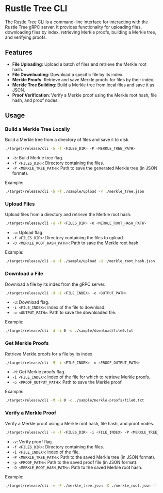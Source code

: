 # Rustle Tree CLI

The Rustle Tree CLI is a command-line interface for interacting with the Rustle Tree gRPC server. It provides functionality for uploading files, downloading files by index, retrieving Merkle proofs, building a Merkle tree, and verifying proofs.

## Features
- **File Uploading**: Upload a batch of files and retrieve the Merkle root hash.
- **File Downloading**: Download a specific file by its index.
- **Merkle Proofs**: Retrieve and save Merkle proofs for files by their index.
- **Merkle Tree Building**: Build a Merkle tree from local files and save it as JSON.
- **Proof Verification**: Verify a Merkle proof using the Merkle root hash, file hash, and proof nodes.


## Usage

### Build a Merkle Tree Locally

Build a Merkle tree from a directory of files and save it to disk.

```bash
./target/release/cli -b -f <FILES_DIR> -P <MERKLE_TREE_PATH>
```

- `-b`: Build Merkle tree flag.
- `-f <FILES_DIR>`: Directory containing the files.
- `-P <MERKLE_TREE_PATH>`: Path to save the generated Merkle tree (in JSON format).

Example:
```bash
./target/release/cli -b -f ./sample/upload -P ./merkle_tree.json
```

### Upload Files

Upload files from a directory and retrieve the Merkle root hash.

```bash
./target/release/cli -u -f <FILES_DIR> -O <MERKLE_ROOT_HASH_PATH>
```

- `-u`: Upload flag.
- `-f <FILES_DIR>`: Directory containing the files to upload.
- `-O <MERKLE_ROOT_HASH_PATH>`: Path to save the Merkle root hash.

Example:
```bash
./target/release/cli -u -f ./sample/upload -O ./merkle_root_hash.json
```

### Download a File

Download a file by its index from the gRPC server.

```bash
./target/release/cli -d -i <FILE_INDEX> -o <OUTPUT_PATH>
```

- `-d`: Download flag.
- `-i <FILE_INDEX>`: Index of the file to download.
- `-o <OUTPUT_PATH>`: Path to save the downloaded file.

Example:
```bash
./target/release/cli -d -i 0 -o ./sample/download/file0.txt
```

### Get Merkle Proofs

Retrieve Merkle proofs for a file by its index.

```bash
./target/release/cli -M -i <FILE_INDEX> -o <PROOF_OUTPUT_PATH>
```

- `-M`: Get Merkle proofs flag.
- `-i <FILE_INDEX>`: Index of the file for which to retrieve Merkle proofs.
- `-o <PROOF_OUTPUT_PATH>`: Path to save the Merkle proof.

Example:
```bash
./target/release/cli -M -i 0 -o ./sample/merkle-proofs/file0.txt
```

### Verify a Merkle Proof

Verify a Merkle proof using a Merkle root hash, file hash, and proof nodes.

```bash
./target/release/cli -v -f <FILES_DIR> -i <FILE_INDEX> -P <MERKLE_TREE_PATH> -p <PROOF_PATH> -O <MERKLE_ROOT_HASH_PATH>
```

- `-v`: Verify proof flag.
- `-f <FILES_DIR>`: Directory containing the files.
- `-i <FILE_INDEX>`: Index of the file.
- `-P <MERKLE_TREE_PATH>`: Path to the saved Merkle tree (in JSON format).
- `-p <PROOF_PATH>`: Path to the saved proof file (in JSON format).
- `-O <MERKLE_ROOT_HASH_PATH>`: Path to the saved Merkle root hash.

Example:
```bash
./target/release/cli -v -P ./merkle_tree.json -O ./merkle_root.json -f ./sample/download -i 0  -p ./sample/merkle-proofs/file0.json 
```



